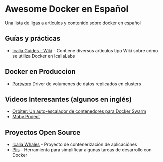 # Awesome Docker en Español

Una lista de ligas a artículos y contenido sobre docker en español


## Guías y prácticas

* [Icalia Guides - Wiki](https://github.com/IcaliaLabs/guides/wiki) - Contiene diversos artículos tipo Wiki sobre cómo se utiliza Docker en IcaliaLabs

## Docker en Produccion

* [Portworx](https://portworx.com/) Driver de volumenes de datos replicados en clusters

## Videos Interesantes (algunos en inglés)

* [Orbiter: Un auto-escalador de contenedores para Docker Swarm](https://youtu.be/Q1xfmfML8ok)
* [Moby Project](https://youtu.be/WBlZIVR8Cbw)


## Proyectos Open Source
* [Icalia Whales](https://github.com/Gueils) - Proyecto de contenerización de aplicaciónes
* [Plis](https://github.com/IcaliaLabs/plis) - Herramienta para simplificar algunas tareas de desarrollo con Docker
